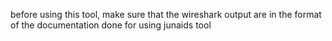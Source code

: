 before using this tool, make sure that the wireshark output are in the format of
the documentation done for using junaids tool